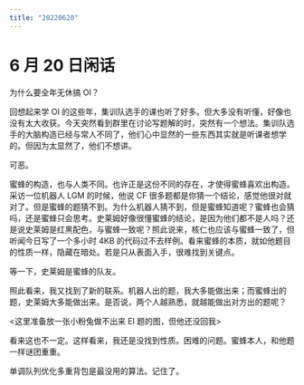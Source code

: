 ```yaml
---
title: "20220620"
---
```

6 月 20 日闲话
===

为什么要全年无休搞 OI？

回想起来学 OI 的这些年，集训队选手的课也听了好多。但大多没有听懂，好像也没有太大收获。今天突然看到群里在讨论写题解的时，突然有一个想法。集训队选手的大脑构造已经与常人不同了，他们心中显然的一些东西其实就是听课者想学的。但因为太显然了，他们不想讲。

可恶。

蜜蜂的构造，也与人类不同。也许正是这份不同的存在，才使得蜜蜂喜欢出构造。采访一位机器人 LGM 的时候，他说 CF 很多题都是你猜一个结论，感觉他很对就对了。但是蜜蜂的题猜不到。为什么机器人猜不到，但是蜜蜂知道呢？蜜蜂也会猜吗，还是蜜蜂只会思考。史莱姆好像很懂蜜蜂的结论，是因为他们都不是人吗？还是说史莱姆是红黑配色，与蜜蜂一致呢？照此说来，核仁也应该与蜜蜂一致了，但听闻今日写了一个多小时 4KB 的代码过不去样例。看来蜜蜂的本质，就如他题目的性质一样，隐藏在暗处。若是只从表面入手，很难找到关键点。

等一下，史莱姆是蜜蜂的队友。

照此看来，我又找到了新的联系。机器人出的题，我大多能做出来；而蜜蜂出的题，史莱姆大多能做出来。是否说，两个人越熟悉，就越能做出对方出的题呢？

<这里准备放一张小粉兔做不出来 EI 题的图，但他还没回我>

看来这也不一定。这样看来，我还是没找到性质。困难的问题。蜜蜂本人，和他题一样谜团重重。

单调队列优化多重背包是最没用的算法。记住了。
